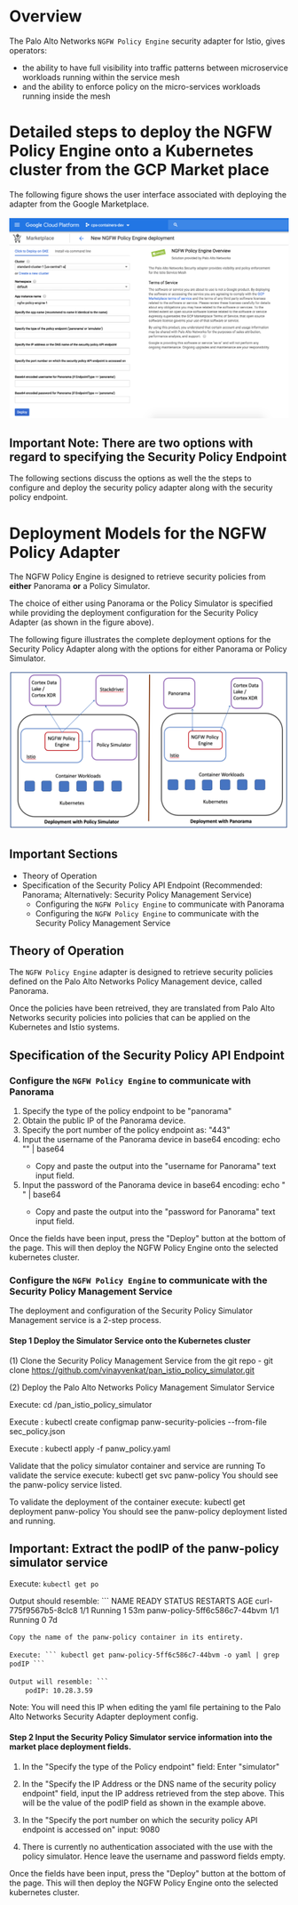 # Overview

The Palo Alto Networks ```NGFW Policy Engine``` security adapter for Istio, gives operators:
- the ability to have full visibility into traffic patterns between microservice workloads
  running within the service mesh
- and the ability to enforce policy on the micro-services workloads running inside the mesh

# Detailed steps to deploy the NGFW Policy Engine onto a Kubernetes cluster from the GCP Market place

The following figure shows the user interface associated with deploying 
the adapter from the Google Marketplace. 

![Alt text](https://github.com/PaloAltoNetworks/istio/blob/master/GKE/NGFW-Policy-inteface.png "Deploy NGFW Policy Engine from the Google marketplace")

## Important Note: There are two options with regard to specifying the Security Policy Endpoint

The following sections discuss the options as well the the steps to configure and deploy the security policy 
adapter along with the security policy endpoint.

# Deployment Models for the NGFW Policy Adapter

The NGFW Policy Engine is designed to retrieve security policies from **either** Panorama **or**
a Policy Simulator.

The choice of either using Panorama or the Policy Simulator is specified while providing 
the deployment configuration for the Security Policy Adapter (as shown in the figure above). 

The following figure illustrates the complete deployment options for the Security Policy 
Adapter along with the options for either Panorama or Policy Simulator. 

![Alt text](https://github.com/PaloAltoNetworks/istio/blob/master/GKE/NGFW-Policy-deployment.png  "NGFW Policy Adapter Deployment Options")

## Important Sections

- Theory of Operation
- Specification of the Security Policy API Endpoint 
  (Recommended: Panorama; Alternatively: Security Policy Management Service) 
  - Configuring the ```NGFW Policy Engine``` to communicate with Panorama
  - Configuring the ```NGFW Policy Engine``` to communicate with the Security Policy Management Service 

## Theory of Operation 

The ```NGFW Policy Engine``` adapter is designed to retrieve security policies defined 
on the Palo Alto Networks Policy Management device, called Panorama.

Once the policies have been retreived, they are translated from Palo Alto Networks security
policies into policies that can be applied on the Kubernetes and Istio systems. 

## Specification of the Security Policy API Endpoint

### Configure the ```NGFW Policy Engine``` to communicate with Panorama 

1. Specify the type of the policy endpoint to be "panorama" 
2. Obtain the public IP of the Panorama device.  
3. Specify the port number of the policy endpoint as: "443"
4. Input the username of the Panorama device in base64 encoding: echo "<username>" | base64
   - Copy and paste the output into the "username for Panorama" text input field.
5. Input the password of the Panorama device in base64 encoding: echo "<password> " | base64 
   - Copy and paste the output into the "password for Panorama" text input field.

Once the fields have been input, press the "Deploy" button at the bottom of the page. 
This will then deploy the NGFW Policy Engine onto the selected kubernetes cluster. 

### Configure the ```NGFW Policy Engine``` to communicate with the Security Policy Management Service

The deployment and configuration of the Security Policy Simulator Management service is a 2-step process. 

#### Step 1 Deploy the Simulator Service onto the Kubernetes cluster

(1) Clone the Security Policy Management Service from the git repo 
	- git clone https://github.com/vinayvenkat/pan_istio_policy_simulator.git

(2) Deploy the Palo Alto Networks Policy Management Simulator Service

Execute: cd <path to directory>/pan_istio_policy_simulator

Execute : kubectl create configmap panw-security-policies --from-file sec_policy.json

Execute : kubectl apply -f panw_policy.yaml

Validate that the policy simulator container and service are running
To validate the service execute: kubectl get svc panw-policy You should see the panw-policy service listed.

To validate the deployment of the container execute: kubectl get deployment panw-policy You should see the panw-policy deployment listed and running.

## Important: Extract the podIP of the panw-policy simulator service 

Execute: ``` kubectl get po ``` 

Output should resemble: ```
NAME                           READY   STATUS    RESTARTS   AGE
curl-775f9567b5-8clc8          1/1     Running   1          53m
panw-policy-5ff6c586c7-44bvm   1/1     Running   0          7d
```
Copy the name of the panw-policy container in its entirety. 

Execute: ``` kubectl get panw-policy-5ff6c586c7-44bvm -o yaml | grep podIP ``` 

Output will resemble: ```
	podIP: 10.28.3.59
```

Note: You will need this IP when editing the yaml file pertaining to the Palo Alto Networks Security Adapter deployment config.

#### Step 2 Input the Security Policy Simulator service information into the market place deployment fields. 

1. In the "Specify the type of the Policy endpoint" field: Enter "simulator"

2. In the "Specify the IP Address or the DNS name of the security policy endpoint" field, input the 
   IP address retrieved from the step above. This will be the value of the podIP field as shown in the example above. 

3. In the "Specify the port number on which the security policy API endpoint is accessed on" input: 9080 

4. There is currently no authentication associated with the use with the policy simulator. 
   Hence leave the username and password fields empty. 

Once the fields have been input, press the "Deploy" button at the bottom of the page. 
This will then deploy the NGFW Policy Engine onto the selected kubernetes cluster. 
